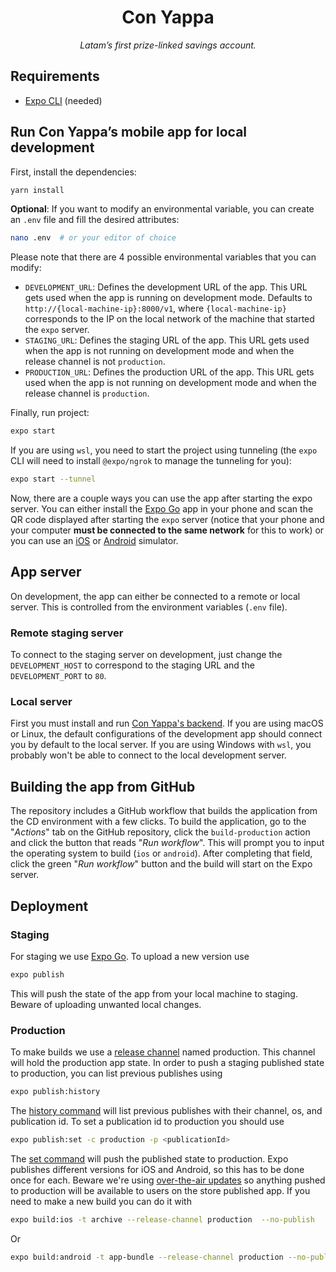 <h1 align="center">Con Yappa</h1>

<p align="center">
  <em>Latam’s first prize-linked savings account.</em>
</p>

## Requirements

- [Expo CLI](https://docs.expo.io/workflow/expo-cli/) (needed)

## Run Con Yappa’s mobile app for local development

First, install the dependencies:

```sh
yarn install
```

**Optional**: If you want to modify an environmental variable, you can create an `.env` file and fill the desired attributes:

```sh
nano .env  # or your editor of choice
```

Please note that there are 4 possible environmental variables that you can modify:

- `DEVELOPMENT_URL`: Defines the development URL of the app. This URL gets used when the app is running on development mode. Defaults to `http://{local-machine-ip}:8000/v1`, where `{local-machine-ip}` corresponds to the IP on the local network of the machine that started the `expo` server.
- `STAGING_URL`: Defines the staging URL of the app. This URL gets used when the app is not running on development mode and when the release channel is not `production`.
- `PRODUCTION_URL`: Defines the production URL of the app. This URL gets used when the app is not running on development mode and when the release channel is `production`.

Finally, run project:

```sh
expo start
```

If you are using `wsl`, you need to start the project using tunneling (the `expo` CLI will need to install `@expo/ngrok` to manage the tunneling for you):

```sh
expo start --tunnel
```

Now, there are a couple ways you can use the app after starting the expo server. You can either install the [Expo Go](https://expo.io/client) app in your phone and scan the QR code displayed after starting the `expo` server (notice that your phone and your computer **must be connected to the same network** for this to work) or you can use an [iOS](https://docs.expo.io/workflow/ios-simulator/) or [Android](https://docs.expo.io/workflow/android-studio-emulator/) simulator.

## App server

On development, the app can either be connected to a remote or local server. This is controlled from the environment variables (`.env` file).

### Remote staging server

To connect to the staging server on development, just change the `DEVELOPMENT_HOST` to correspond to the staging URL and the `DEVELOPMENT_PORT` to `80`.

### Local server

First you must install and run [Con Yappa's backend](https://github.com/conyappa/backend). If you are using macOS or Linux, the default configurations of the development app should connect you by default to the local server. If you are using Windows with `wsl`, you probably won't be able to connect to the local development server.

## Building the app from GitHub

The repository includes a GitHub workflow that builds the application from the CD environment with a few clicks. To build the application, go to the "_Actions_" tab on the GitHub repository, click the `build-production` action and click the button that reads "_Run workflow_". This will prompt you to input the operating system to build (`ios` or `android`). After completing that field, click the green "_Run workflow_" button and the build will start on the Expo server.

## Deployment

### Staging

For staging we use [Expo Go](https://expo.io/client). To upload a new version use

```sh
expo publish
```

This will push the state of the app from your local machine to staging. Beware of uploading unwanted local changes.

### Production

To make builds we use a [release channel](https://docs.expo.io/distribution/release-channels/) named production. This channel will hold the production app state. In order to push a staging published state to production, you can list previous publishes using

```sh
expo publish:history
```

The [history command](https://docs.expo.io/workflow/expo-cli/#expo-publishhistory) will list previous publishes with their channel, os, and publication id. To set a publication id to production you should use

```sh
expo publish:set -c production -p <publicationId>
```

The [set command](https://docs.expo.io/workflow/expo-cli/#expo-publishset) will push the published state to production. Expo publishes different versions for iOS and Android, so this has to be done once for each. Beware we're using [over-the-air updates](https://docs.expo.io/build/updates/) so anything pushed to production will be available to users on the store published app. If you need to make a new build you can do it with

```sh
expo build:ios -t archive --release-channel production  --no-publish
```

Or

```sh
expo build:android -t app-bundle --release-channel production --no-publish
```
